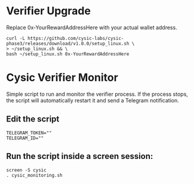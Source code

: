 # Verifier Upgrade
Replace 0x-YourRewardAddressHere with your actual wallet address.
~~~
curl -L https://github.com/cysic-labs/cysic-phase3/releases/download/v1.0.0/setup_linux.sh \
> ~/setup_linux.sh && \
bash ~/setup_linux.sh 0x-YourRewardAddressHere
~~~

# Cysic Verifier Monitor
Simple script to run and monitor the verifier process.
If the process stops, the script will automatically restart it and send a Telegram notification.

## Edit the script
~~~
TELEGRAM_TOKEN=""
TELEGRAM_ID=""
~~~

## Run the script inside a screen session:
~~~
screen -S cysic
. cysic_monitoring.sh
~~~
